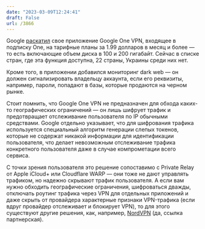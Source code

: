 ```yaml
---
date: "2023-03-09T12:24:41"
draft: False
url: /3866
---
```


Google [раскатил](https://9to5google.com/2023/03/08/google-one-vpn-all-plans/) свое приложение Google One VPN, входящее в подписку One, на тарифные планы за 1.99 долларов в месяц и более — то есть включающие объем диска в 100 и 200 гигабайт. Сейчас в списке стран, где эта функция доступна, 22 страны, Украины среди них нет.

Кроме того, в приложении добавился мониторинг dark web — он должен сигнализировать владельцу аккаунта, если его реквизиты, например, пароли, попадают в базы, которые продаются на черном рынке. 

Стоит помнить, что Google One VPN не предназначен для обхода каких-то географических ограничений — он лишь шифрует трафик и предотвращает отслеживание пользователя по IP обычными средствами. Google отдельно указывает, что для шифрования трафика используется специальный алгоритм генерации слепых токенов, которые не содержат никакой информации для идентификации пользователя, что делает невозможным отслеживание трафика конкретного пользователя даже в случае компрометации всего сервиса. 

С точки зрения пользователя это решение сопоставимо с Private Relay от Apple iCloud+ или Cloudflare WARP — они тоже не дают управлять трафиком, но надежно скрывают трафик пользователя. А если вам нужно обходить географические ограничения, шифроваться дважды, отключать роутинг трафика через VPN для отдельных приложений и даже скрыть от провайдера характерные признаки VPN-трафика (если вдруг провайдер отслеживает и блокирует VPN), то для этого существуют другие решения, как, например, [NordVPN](https://go.nordvpn.net/SH3ux) (да, ссылка партнерская).
